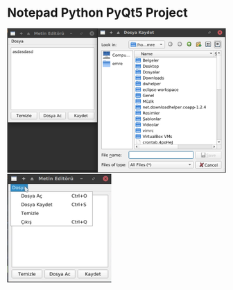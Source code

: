 # Notepad Python PyQt5 Project

![ScreenShot](https://github.com/emrekndl/Python/blob/master/PyQt5%20Projects/Notepad/screenShot1.png)
![ScreenShot](https://github.com/emrekndl/Python/blob/master/PyQt5%20Projects/Notepad/screenShot2.png)
